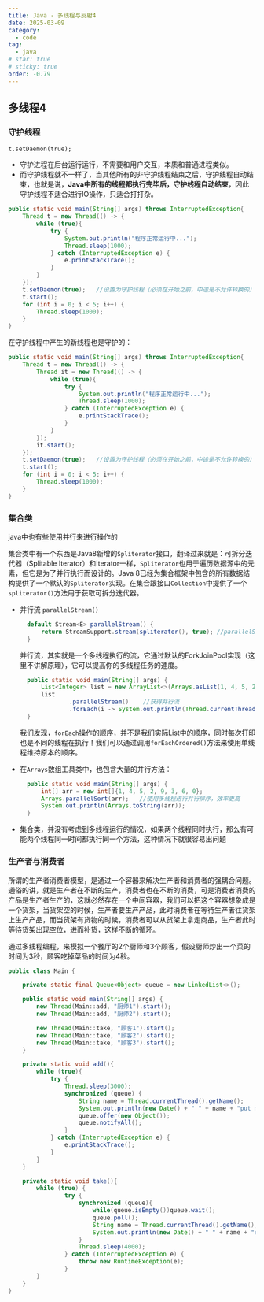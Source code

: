 ```yaml
---
title: Java - 多线程与反射4
date: 2025-03-09
category:
  - code
tag:
  - java
# star: true
# sticky: true
order: -0.79
---
```


## 多线程4

### 守护线程

`t.setDaemon(true);`

- 守护进程在后台运行运行，不需要和用户交互，本质和普通进程类似。
- 而守护线程就不一样了，当其他所有的非守护线程结束之后，守护线程自动结束，也就是说，**Java中所有的线程都执行完毕后，守护线程自动结束**，因此守护线程不适合进行IO操作，只适合打打杂。
  
```java
public static void main(String[] args) throws InterruptedException{
    Thread t = new Thread(() -> {
        while (true){
            try {
                System.out.println("程序正常运行中...");
                Thread.sleep(1000);
            } catch (InterruptedException e) {
                e.printStackTrace();
            }
        }
    });
    t.setDaemon(true);   //设置为守护线程（必须在开始之前，中途是不允许转换的）
    t.start();
    for (int i = 0; i < 5; i++) {
        Thread.sleep(1000);
    }
}
```

在守护线程中产生的新线程也是守护的：  

```java
public static void main(String[] args) throws InterruptedException{
    Thread t = new Thread(() -> {
        Thread it = new Thread(() -> {
            while (true){
                try {
                    System.out.println("程序正常运行中...");
                    Thread.sleep(1000);
                } catch (InterruptedException e) {
                    e.printStackTrace();
                }
            }
        });
        it.start();
    });
    t.setDaemon(true);   //设置为守护线程（必须在开始之前，中途是不允许转换的）
    t.start();
    for (int i = 0; i < 5; i++) {
        Thread.sleep(1000);
    }
}
```

### 集合类

java中也有些使用并行来进行操作的  

集合类中有一个东西是Java8新增的`Spliterator`接口，翻译过来就是：可拆分迭代器（Splitable Iterator）和Iterator一样，`Spliterator`也用于遍历数据源中的元素，但它是为了并行执行而设计的。Java 8已经为集合框架中包含的所有数据结构提供了一个默认的`Spliterator`实现。在集合跟接口`Collection`中提供了一个`spliterator()`方法用于获取可拆分迭代器。  

- 并行流 `parallelStream()`
  
  ```java
    default Stream<E> parallelStream() {
        return StreamSupport.stream(spliterator(), true); //parallelStream就是利用了可拆分迭代器进行多线程操作
    }
  ```
  
  并行流，其实就是一个多线程执行的流，它通过默认的ForkJoinPool实现（这里不讲解原理），它可以提高你的多线程任务的速度。

  ```java
    public static void main(String[] args) {
        List<Integer> list = new ArrayList<>(Arrays.asList(1, 4, 5, 2, 9, 3, 6, 0));
        list
                .parallelStream()    //获得并行流
                .forEach(i -> System.out.println(Thread.currentThread().getName()+" -> "+i));
    }
  ```

  我们发现，`forEach`操作的顺序，并不是我们实际List中的顺序，同时每次打印也是不同的线程在执行！我们可以通过调用`forEachOrdered()`方法来使用单线程维持原本的顺序。

- 在`Arrays`数组工具类中，也包含大量的并行方法：
  
  ```java
    public static void main(String[] args) {
        int[] arr = new int[]{1, 4, 5, 2, 9, 3, 6, 0};
        Arrays.parallelSort(arr);   //使用多线程进行并行排序，效率更高
        System.out.println(Arrays.toString(arr));
    }
  ```

- 集合类，并没有考虑到多线程运行的情况，如果两个线程同时执行，那么有可能两个线程同一时间都执行同一个方法，这种情况下就很容易出问题

### 生产者与消费者

所谓的生产者消费者模型，是通过一个容器来解决生产者和消费者的强耦合问题。通俗的讲，就是生产者在不断的生产，消费者也在不断的消费，可是消费者消费的产品是生产者生产的，这就必然存在一个中间容器，我们可以把这个容器想象成是一个货架，当货架空的时候，生产者要生产产品，此时消费者在等待生产者往货架上生产产品，而当货架有货物的时候，消费者可以从货架上拿走商品，生产者此时等待货架出现空位，进而补货，这样不断的循环。

通过多线程编程，来模拟一个餐厅的2个厨师和3个顾客，假设厨师炒出一个菜的时间为3秒，顾客吃掉菜品的时间为4秒。

```java
public class Main {

    private static final Queue<Object> queue = new LinkedList<>();

    public static void main(String[] args) {
        new Thread(Main::add, "厨师1").start();
        new Thread(Main::add, "厨师2").start();

        new Thread(Main::take, "顾客1").start();
        new Thread(Main::take, "顾客2").start();
        new Thread(Main::take, "顾客3").start();
    }

    private static void add(){
        while (true){
            try {
                Thread.sleep(3000);
                synchronized (queue) {
                    String name = Thread.currentThread().getName();
                    System.out.println(new Date() + " " + name + "put menu");
                    queue.offer(new Object());
                    queue.notifyAll();
                }
            } catch (InterruptedException e) {
                e.printStackTrace();
            }
        }
    }

    private static void take(){
        while (true) {
                try {
                    synchronized (queue){
                        while(queue.isEmpty())queue.wait();
                        queue.poll();
                        String name = Thread.currentThread().getName();
                        System.out.println(new Date() + " " + name + "eat");
                    }
                    Thread.sleep(4000);
                } catch (InterruptedException e) {
                    throw new RuntimeException(e);
                }
        }
    }
}
```
